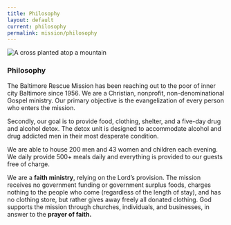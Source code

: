 ```yaml
---
title: Philosophy
layout: default
current: philosophy
permalink: mission/philosophy
---
```

<main>
  <section class="homepage-hero  homepage-hero--mini">
      <img src="{{ "/img/headers/philosophy.jpg" | relative_url }}" alt="A cross planted atop a mountain">
  </section>

  <section class="container  white">
      <div class="row">
        <article>
          <h1>Philosophy</h1>
          <p>The Baltimore Rescue Mission has been reaching out to the poor of inner city Baltimore since 1956.  We are a Christian, nonprofit, non-denominational Gospel ministry.  Our primary objective is the evangelization of every person who enters the mission.</p><p>Secondly, our goal is to provide food, clothing, shelter, and a five-day drug and alcohol detox.  The detox unit is designed to accommodate alcohol and drug addicted men in their most desperate condition.</p><p>We are able to house 200 men and 43 women and children each evening.  We daily provide 500+ meals daily and everything is provided to our guests free of charge.</p><p>We are a <strong>faith ministry</strong>, relying on the Lord’s provision.  The mission receives no government funding or government surplus foods, charges nothing to the people who come (regardless of the length of stay), and has no clothing store, but rather gives away freely all donated clothing.  God supports the mission through churches, individuals, and businesses, in answer to the <strong>prayer of faith.</strong></p>
        </article>
      </div>
  </section>
</main>
